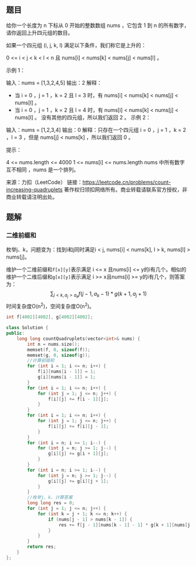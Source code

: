 ## 题目

给你一个长度为 n 下标从 0 开始的整数数组 nums ，它包含 1 到 n 的所有数字，请你返回上升四元组的数目。

如果一个四元组 (i, j, k, l) 满足以下条件，我们称它是上升的：

0 <= i < j < k < l < n 且
nums[i] < nums[k] < nums[j] < nums[l] 。


示例 1：

输入：nums = [1,3,2,4,5]
输出：2
解释：
- 当 i = 0 ，j = 1 ，k = 2 且 l = 3 时，有 nums[i] < nums[k] < nums[j] < nums[l] 。
- 当 i = 0 ，j = 1 ，k = 2 且 l = 4 时，有 nums[i] < nums[k] < nums[j] < nums[l] 。
没有其他的四元组，所以我们返回 2 。
示例 2：

输入：nums = [1,2,3,4]
输出：0
解释：只存在一个四元组 i = 0 ，j = 1 ，k = 2 ，l = 3 ，但是 nums[j] < nums[k] ，所以我们返回 0 。


提示：

4 <= nums.length <= 4000
1 <= nums[i] <= nums.length
nums 中所有数字 互不相同 ，nums 是一个排列。

来源：力扣（LeetCode）
链接：https://leetcode.cn/problems/count-increasing-quadruplets
著作权归领扣网络所有。商业转载请联系官方授权，非商业转载请注明出处。

## 题解

### 二维前缀和

枚举j、k，问题变为：找到i和j同时满足i < j, nums[i] < nums[k], l > k, nums[l] > nums[j]。

维护一个二维前缀和`f[x][y]`表示满足 i <= x 且nums[i] <= y的i有几个。相似的维护一个二维后缀和`g[x][y]`表示满足 i >= x且nums[i] >= y的i有几个，则答案为：
$$
\sum_{j < k, a_j > a_k}{f(j - 1, a_k - 1) * g(k + 1, a_j + 1)}
$$
时间复杂度O(n<sup>2</sup>)，空间复杂度O(n<sup>2</sup>)。

```c++
int f[4002][4002], g[4002][4002];

class Solution {
public:
    long long countQuadruplets(vector<int>& nums) {
        int n = nums.size();
        memset(f, 0, sizeof(f));
        memset(g, 0, sizeof(g));
        //计算前缀和
        for (int i = 1; i <= n; i++) {
            f[i][nums[i - 1]] = 1;
            g[i][nums[i - 1]] = 1;
        }
        for (int i = 1; i <= n; i++) {
            for (int j = 1; j <= n; j++) {
                f[i][j] += f[i - 1][j];
            }
        }
        for (int i = 1; i <= n; i++) {
            for (int j = 1; j <= n; j++) {
                f[i][j] += f[i][j - 1];
            }
        }
        for (int i = n; i >= 1; i--) {
            for (int j = n; j >= 1; j--) {
                g[i][j] += g[i + 1][j];
            }
        }
        for (int i = n; i >= 1; i--) {
            for (int j = n; j >= 1; j--) {
                g[i][j] += g[i][j + 1];
            }
        }
        //枚举j、k，计算答案
        long long res = 0;
        for (int j = 1; j <= n; j++) {
            for (int k = j + 1; k <= n; k++) {
                if (nums[j - 1] > nums[k - 1]) {
                    res += f[j - 1][nums[k - 1] - 1] * g[k + 1][nums[j - 1] + 1];
                }
            }
        }
        return res;
    }
};
```

